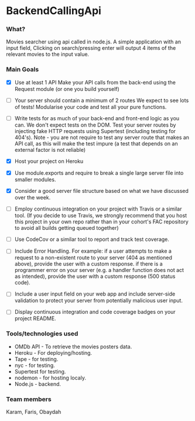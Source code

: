 # BackendCallingApi


### What? 

Movies searcher using api called in node.js. A simple application with an input field, Clicking on search/pressing enter will output 4 items of the relevant movies to the input value. 


### Main Goals
- [X] Use at least 1 API Make your API calls from the back-end using the Request module (or one you build yourself)
- [ ] Your server should contain a minimum of 2 routes We expect to see lots of tests! Modularise your code and test all your pure functions. 

- [ ] Write tests for as much of your back-end and front-end logic as you can. We don't expect tests on the DOM. Test your server routes by injecting fake HTTP requests using Supertest (including testing for 404's). Note - you are not require to test any server route that makes an API call, as this will make the test impure (a test that depends on an external factor is not reliable) 

- [x] Host your project on Heroku
- [x] Use module.exports and require to break a single large server file into smaller modules. 
- [x] Consider a good server file structure based on what we have discussed over the week. 
- [ ] Employ continuous integration on your project with Travis or a similar tool. (If you decide to use Travis, we strongly recommend that you host this project in your own repo rather than in your cohort's FAC repository to avoid all builds getting queued together) 
- [ ] Use CodeCov or a similar tool to report and track test coverage. 
- [ ] Include Error Handling. For example: if a user attempts to make a request to a non-existent route to your server (404 as mentioned above), provide the user with a custom response. if there is a programmer error on your server (e.g. a handler function does not act as intended), provide the user with a custom response (500 status code).
- [ ] Include a user input field on your web app and include server-side validation to protect your server from potentially malicious user input.
- [ ] Display continuous integration and code coverage badges on your project README.

### Tools/technologies used
* OMDb API - To retrieve the movies posters data.
* Heroku - For deploying/hosting.
* Tape - for testing.
* nyc - for testing.
* Supertest for testing.
* nodemon - for hosting localy.
* Node.js - backend.

### Team members
Karam, Faris, Obaydah
